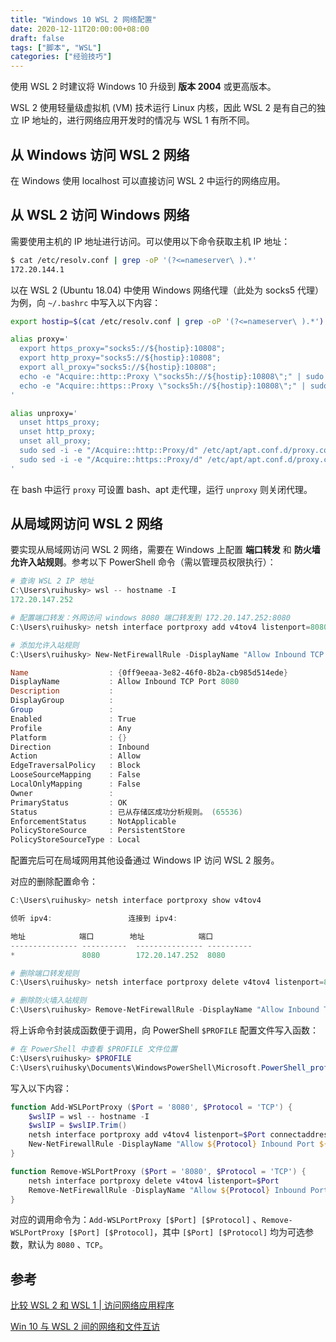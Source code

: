 ```yaml
---
title: "Windows 10 WSL 2 网络配置"
date: 2020-12-11T20:00:00+08:00
draft: false
tags: ["脚本", "WSL"]
categories: ["经验技巧"]
---
```


使用 WSL 2 时建议将 Windows 10 升级到 **版本 2004** 或更高版本。

WSL 2 使用轻量级虚拟机 (VM) 技术运行 Linux 内核，因此 WSL 2 是有自己的独立 IP 地址的，进行网络应用开发时的情况与 WSL 1 有所不同。

## 从 Windows 访问 WSL 2 网络

在 Windows 使用 localhost 可以直接访问 WSL 2 中运行的网络应用。

## 从 WSL 2 访问 Windows 网络

需要使用主机的 IP 地址进行访问。可以使用以下命令获取主机 IP 地址：

```bash
$ cat /etc/resolv.conf | grep -oP '(?<=nameserver\ ).*'
172.20.144.1
```

以在 WSL 2 (Ubuntu 18.04) 中使用 Windows 网络代理（此处为 socks5 代理）为例，向 `~/.bashrc` 中写入以下内容：

```bash
export hostip=$(cat /etc/resolv.conf | grep -oP '(?<=nameserver\ ).*')

alias proxy='
  export https_proxy="socks5://${hostip}:10808";
  export http_proxy="socks5://${hostip}:10808";
  export all_proxy="socks5://${hostip}:10808";
  echo -e "Acquire::http::Proxy \"socks5h://${hostip}:10808\";" | sudo tee -a /etc/apt/apt.conf.d/proxy.conf > /dev/null;
  echo -e "Acquire::https::Proxy \"socks5h://${hostip}:10808\";" | sudo tee -a /etc/apt/apt.conf.d/proxy.conf > /dev/null;
'

alias unproxy='
  unset https_proxy;
  unset http_proxy;
  unset all_proxy;
  sudo sed -i -e "/Acquire::http::Proxy/d" /etc/apt/apt.conf.d/proxy.conf;
  sudo sed -i -e "/Acquire::https::Proxy/d" /etc/apt/apt.conf.d/proxy.conf;
'
```

在 bash 中运行 `proxy` 可设置 bash、apt 走代理，运行 `unproxy` 则关闭代理。

## 从局域网访问 WSL 2 网络

要实现从局域网访问 WSL 2 网络，需要在 Windows 上配置 **端口转发** 和 **防火墙允许入站规则**。参考以下 PowerShell 命令（需以管理员权限执行）：

```powershell
# 查询 WSL 2 IP 地址
C:\Users\ruihusky> wsl -- hostname -I
172.20.147.252

# 配置端口转发：外网访问 windows 8080 端口转发到 172.20.147.252:8080
C:\Users\ruihusky> netsh interface portproxy add v4tov4 listenport=8080 connectaddress=172.20.147.252 connectport=8080

# 添加允许入站规则
C:\Users\ruihusky> New-NetFirewallRule -DisplayName "Allow Inbound TCP Port 8080" -Direction Inbound -Action Allow -Protocol TCP -LocalPort 8080

Name                  : {0ff9eeaa-3e82-46f0-8b2a-cb985d514ede}
DisplayName           : Allow Inbound TCP Port 8080
Description           :
DisplayGroup          :
Group                 :
Enabled               : True
Profile               : Any
Platform              : {}
Direction             : Inbound
Action                : Allow
EdgeTraversalPolicy   : Block
LooseSourceMapping    : False
LocalOnlyMapping      : False
Owner                 :
PrimaryStatus         : OK
Status                : 已从存储区成功分析规则。 (65536)
EnforcementStatus     : NotApplicable
PolicyStoreSource     : PersistentStore
PolicyStoreSourceType : Local
```

配置完后可在局域网用其他设备通过 Windows IP 访问 WSL 2 服务。

对应的删除配置命令：

```powershell
C:\Users\ruihusky> netsh interface portproxy show v4tov4

侦听 ipv4:                 连接到 ipv4:

地址            端口        地址            端口
--------------- ----------  --------------- ----------
*               8080        172.20.147.252  8080

# 删除端口转发规则
C:\Users\ruihusky> netsh interface portproxy delete v4tov4 listenport=8080

# 删除防火墙入站规则
C:\Users\ruihusky> Remove-NetFirewallRule -DisplayName "Allow Inbound TCP Port 8080"
```

将上诉命令封装成函数便于调用，向 PowerShell `$PROFILE` 配置文件写入函数：

```powershell
# 在 PowerShell 中查看 $PROFILE 文件位置
C:\Users\ruihusky> $PROFILE
C:\Users\ruihusky\Documents\WindowsPowerShell\Microsoft.PowerShell_profile.ps1
```

写入以下内容：

```powershell
function Add-WSLPortProxy ($Port = '8080', $Protocol = 'TCP') {
    $wslIP = wsl -- hostname -I
    $wslIP = $wslIP.Trim()
    netsh interface portproxy add v4tov4 listenport=$Port connectaddress=$wslIP connectport=$Port
    New-NetFirewallRule -DisplayName "Allow ${Protocol} Inbound Port ${Port}" -Direction Inbound -Action Allow -Protocol $Protocol -LocalPort $Port
}

function Remove-WSLPortProxy ($Port = '8080', $Protocol = 'TCP') {
    netsh interface portproxy delete v4tov4 listenport=$Port
    Remove-NetFirewallRule -DisplayName "Allow ${Protocol} Inbound Port ${Port}"
}
```

对应的调用命令为：`Add-WSLPortProxy [$Port] [$Protocol]` 、`Remove-WSLPortProxy [$Port] [$Protocol]`，其中 `[$Port] [$Protocol]` 均为可选参数，默认为 `8080` 、`TCP`。

## 参考

[比较 WSL 2 和 WSL 1 | 访问网络应用程序](https://docs.microsoft.com/zh-cn/windows/wsl/compare-versions#accessing-network-applications)

[Win 10 与 WSL 2 间的网络和文件互访](https://logi.im/script/achieving-access-to-files-and-resources-on-the-network-between-win10-and-wsl2.html)
